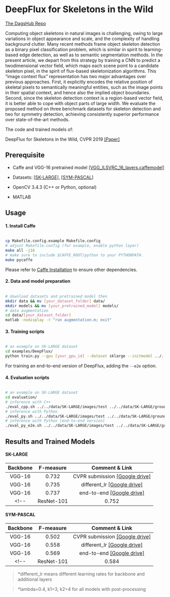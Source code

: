# DeepFlux for Skeletons in the Wild

[The DagsHub Repo](https://dagshub.com/Bharat-mtr/DeepFlux)

Computing object skeletons in natural images is challenging, owing to large variations in object appearance and scale, and the complexity of handling background clutter. Many recent methods frame object skeleton detection as a binary pixel classification problem, which is similar in spirit to learning-based edge detection, as well as to semantic segmentation methods. In the present article, we depart from this strategy by training a CNN to predict a twodimensional vector field, which maps each scene point to a candidate skeleton pixel, in the spirit of flux-based skeletonization algorithms. This “image context flux” representation has two major advantages over previous approaches. First, it explicitly encodes the relative position of skeletal pixels to semantically meaningful entities, such as the image points in their spatial context, and hence also the implied object boundaries. Second, since the skeleton detection context is a region-based vector field, it is better able to cope with object parts of large width. We evaluate the proposed method on three benchmark datasets for skeleton detection and two for symmetry detection, achieving consistently superior performance over state-of-the-art methods.

The code and trained models of:

DeepFlux for Skeletons in the Wild, CVPR 2019 [[Paper]](http://openaccess.thecvf.com/content_CVPR_2019/papers/Wang_DeepFlux_for_Skeletons_in_the_Wild_CVPR_2019_paper.pdf)

## Prerequisite

- Caffe and VGG-16 pretrained model [[VGG_ILSVRC_16_layers.caffemodel]](http://www.robots.ox.ac.uk/~vgg/software/very_deep/caffe/VGG_ILSVRC_16_layers.caffemodel)

- Datasets: [[SK-LARGE]](https://dagshub.com/Bharat-mtr/DeepFlux/src/master/data/SK-LARGE), [[SYM-PASCAL]](https://dagshub.com/Bharat-mtr/DeepFlux/src/master/data/SymPASCAL-by-KZ)

- OpenCV 3.4.3 (C++ or Python, optional)

- MATLAB

## Usage

#### 1. Install Caffe

```bash

cp Makefile.config.example Makefile.config
# adjust Makefile.config (for example, enable python layer)
make all -j16
# make sure to include $CAFFE_ROOT/python to your PYTHONPATH.
make pycaffe

```

Please refer to [Caffe Installation](http://caffe.berkeleyvision.org/install_apt.html) to ensure other dependencies.

#### 2. Data and model preparation

```bash

# download datasets and pretrained model then
mkdir data && mv [your_dataset_folder] data/
mkdir models && mv [your_pretrained_model] models/
# data augmentation
cd data/[your_dataset_folder]
matlab -nodisplay -r "run augmentation.m; exit"

```

#### 3. Training scripts

```bash

# an example on SK-LARGE dataset
cd examples/DeepFlux/
python train.py --gpu [your_gpu_id] --dataset sklarge --initmodel ../../models/VGG_ILSVRC_16_layers.caffemodel

```

For training an end-to-end version of DeepFlux, adding the `--e2e` option.

#### 4. Evaluation scripts

```bash

# an example on SK-LARGE dataset
cd evaluation/
# inference with C++
./eval_cpp.sh ../../data/SK-LARGE/images/test ../../data/SK-LARGE/groundTruth/test ../../models/sklarge_iter_40000.caffemodel
# inference with Python
./eval_py.sh ../../data/SK-LARGE/images/test ../../data/SK-LARGE/groundTruth/test ../../models/sklarge_iter_40000.caffemodel
# inference with Python (end-to-end version)
./eval_py_e2e.sh ../../data/SK-LARGE/images/test ../../data/SK-LARGE/groundTruth/test ../../models/sklarge_iter_40000.caffemodel

```

## Results and Trained Models

#### SK-LARGE

| Backbone | F-measure | Comment & Link |
|:-------------:|:-------------:|:-----:|
| VGG-16 | 0.732 | CVPR submission [[Google drive]](https://drive.google.com/file/d/1dYtxLqNgNRCTVnkL_2wzIvjWuRk363FM/view?usp=sharing) |
| VGG-16 | 0.735 | different_lr [[Google drive]](https://drive.google.com/file/d/1nTYWYTdmcjrW74p-B9Hr-Qm9HvYgdI1x/view?usp=sharing) |
| VGG-16 | 0.737 | end-to-end [[Google drive]](https://drive.google.com/file/d/1YV9QGbcf68dttbzAnB0qZZU8P6KygmtX/view?usp=sharing) |
<!-- | ResNet-101 | 0.752 | different_lr [[Available soon]]() | -->

#### SYM-PASCAL

| Backbone | F-measure | Comment & Link |
|:-------------:|:-------------:|:-----:|
| VGG-16 | 0.502 | CVPR submission [[Google drive]](https://drive.google.com/file/d/1jtWk_7Vt-Gb8IrW3eaR7EuW8_uitgKE1/view?usp=sharing) |
| VGG-16 | 0.558 | different_lr [[Google drive]](https://drive.google.com/file/d/1DCreuYWZ32SXYnJo9hgjtxzVJB2uICgI/view?usp=sharing) |
| VGG-16 | 0.569 | end-to-end [[Google drive]](https://drive.google.com/file/d/1Rz6FLqf4c3k-AoHDHuK-DsvIdNwREw95/view?usp=sharing) |
<!-- | ResNet-101 | 0.584 | different_lr [[Available soon]]() | -->

>*different_lr means different learning rates for backbone and additional layers

>*lambda=0.4, k1=3, k2=4 for all models with post-processing
